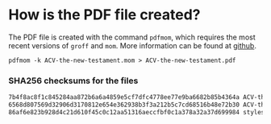 # How is the PDF file created?
The PDF file is created with the command `pdfmom`, which requires the most recent versions of `groff` and `mom`.
More information can be found at [github](https://github.com/0xR3V/Bibles).

```shell
pdfmom -k ACV-the-new-testament.mom > ACV-the-new-testament.pdf
```

### SHA256 checksums for the files
```txt
7b4f8ac8f1c845284aa872b6a6a4859e5cf7dfc4778ee77e9ba6682b85b4364a ACV-the-new-testament.mom
6568d807569d32906d3170812e654e362938b3f3a212b5c7cd68516b48e72b30 ACV-the-new-testament.pdf
86af6e823b928d4c21d610f45c0c12aa51316aeccfbf0c1a378a32a37d699984 stylesheet.mom
```

<!-- 52ea6cca75fbc0f4a10d3ac6e99e16d1 -->
